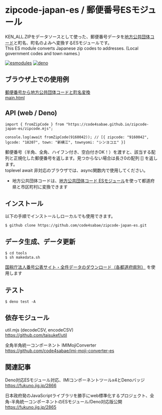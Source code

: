 # zipcode-japan-es / 郵便番号ESモジュール

KEN_ALL.ZIPをデータソースとして使った、郵便番号データを[地方公共団体コード](https://github.com/code4sabae/lgcode)と町名、町名のよみへ変換するESモジュールです。  
This ES module converts Japanese zip codes to addresses. (Local government codes and town names.)  

[![esmodules](https://taisukef.github.com/denolib/esmodulesbadge.svg)](https://developer.mozilla.org/ja/docs/Web/JavaScript/Guide/Modules)
[![deno](https://taisukef.github.com/denolib/denobadge@1.5.1.svg)](https://deno.land/)

## ブラウザ上での使用例

[郵便番号から地方公共団体コードと町名変換](https://code4sabae.github.io/zipcode-japan-es/main.html)  
[main.html](https://github.com/code4sabae/zipcode-japan-es/blob/master/main.html)  


## API (web / Deno)

```
import { fromZipCode } from "https://code4sabae.github.io/zipcode-japan-es/zipcode.mjs";

console.log(await fromZipCode(9160042)); // [{ zipcode: "9160042", lgcode: "18207", town: "新横江", townyomi: "シンヨコエ" }]
```
郵便番号（半角、全角、ハイフン付き、空白付きOK！）を渡すと、該当する配列と正規化した郵便番号を返します。見つからない場合は長さ0の配列 [] を返します。  
toplevel await 非対応のブラウザでは、async関数内で使用してください。  

- 地方公共団体コードは、[地方公共団体コード ESモジュール](https://github.com/code4sabae/lgcode)を使って都道府県と市区町村に変換できます

## インストール

以下の手順でインストールしローカルでも使用できます。

```
$ github clone https://github.com/code4sabae/zipcode-japan-es.git
```

## データ生成、データ更新

```
$ cd tools
$ sh makedata.sh
```
[国税庁法人番号公表サイト・全件データのダウンロード（各都道府県別）](https://www.post.japanpost.jp/zipcode/download.html) を使用します

## テスト

```
$ deno test -A
```

## 依存モジュール

util.mjs (decodeCSV, encodeCSV)  
https://github.com/taisukef/util  

全角半角統一コンポーネント IMIMojiConverter  
https://github.com/code4sabae/imi-moji-converter-es  

## 関連記事

Deno対応ESモジュール対応、IMIコンポーネントツールx4とDenoバッジ  
https://fukuno.jig.jp/2866  

日本政府発のJavaScriptライブラリを勝手にweb標準化するプロジェクト、全角-半角統一コンポーネントのESモジュール/Deno対応版公開  
https://fukuno.jig.jp/2865  

